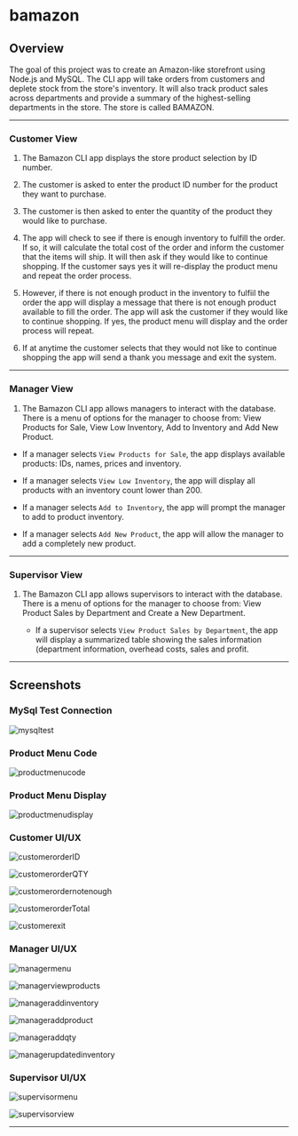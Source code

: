 # bamazon

## Overview

The goal of this project was to create an Amazon-like storefront using Node.js and MySQL. The CLI app will take orders from customers and deplete stock from the store's inventory. It will also track product sales across departments and provide a summary of the highest-selling departments in the store.  The store is called BAMAZON.

- - -

### Customer View

1.  The Bamazon CLI app displays the store product selection by ID number.

2.  The customer is asked to enter the product ID number for the product they want to purchase.

3.  The customer is then asked to enter the quantity of the product they would like to purchase.

4.  The app will check to see if there is enough inventory to fulfill the order.  If so, it will calculate the total cost of the order and inform the customer that the items will ship.  It will then ask if they would like to continue shopping.  If the customer says yes it will re-display the product menu and repeat the order process.

5.  However, if there is not enough product in the inventory to fulfiil the order the app will display a message that there is not enough product available to fill the order.  The app will ask the customer if they would like to continue shopping.  If yes, the product menu will display and the order process will repeat.

6.  If at anytime the customer selects that they would not like to continue shopping the app will send a thank you message and exit the system.

- - -

### Manager View

1.  The Bamazon CLI app allows managers to interact with the database.  There is a menu of options for the manager to choose from: View Products for Sale, View Low Inventory, Add to Inventory and Add New Product.

  * If a manager selects `View Products for Sale`, the app displays available products: IDs, names, prices and inventory.

  * If a manager selects `View Low Inventory`, the app will display all products with an inventory count lower than 200.

  * If a manager selects `Add to Inventory`, the app will prompt the manager to add to product inventory.

  * If a manager selects `Add New Product`, the app will allow the manager to add a completely new product.

- - -

### Supervisor View

1. The Bamazon CLI app allows supervisors to interact with the database.  There is a menu of options for the manager to choose from: View Product Sales by Department and Create a New Department.

   * If a supervisor selects `View Product Sales by Department`, the app will display a summarized table showing the sales information (department information, overhead costs, sales and profit.

- - -

## Screenshots

### MySql Test Connection
![mysqltest](./screenshots/mysql-test.png)

### Product Menu Code
![productmenucode](./screenshots/start-menu-code.png)

### Product Menu Display
![productmenudisplay](./screenshots/start-menu-results.png)

### Customer UI/UX
![customerorderID](./screenshots/customer-inputID.png)

![customerorderQTY](./screenshots/customer-inputQTY.png)

![customerordernotenough](./screenshots/customer-not-enough.png)

![customerorderTotal](./screenshots/customer-orderTotal.png)

![customerexit](./screenshots/customer-exit.png)

### Manager UI/UX
![managermenu](./screenshots/manager-menu.png)

![managerviewproducts](./screenshots/manager-view-products.png)

![manageraddinventory](./screenshots/manager-add-inventory-list.png)

![manageraddproduct](./screenshots/manager-add-product.png)

![manageraddqty](./screenshots/manager-add-qty.png)

![managerupdatedinventory](./screenshots/manager-updated-product-view.png)

### Supervisor UI/UX

![supervisormenu](./screenshots/supervisor-menu.png)

![supervisorview](./screenshots/supervisor-view-departments.png)

- - -
